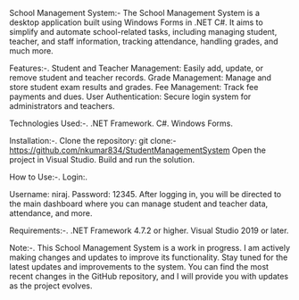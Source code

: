 School Management System:-
The School Management System is a desktop application built using Windows Forms in .NET C#. It aims to simplify and automate school-related tasks, including managing student, teacher, and staff information, tracking attendance, handling grades, and much more.

Features:-.
Student and Teacher Management: Easily add, update, or remove student and teacher records.
Grade Management: Manage and store student exam results and grades.
Fee Management: Track fee payments and dues.
User Authentication: Secure login system for administrators and teachers.

Technologies Used:-.
.NET Framework.
C#.
Windows Forms.

Installation:-.
Clone the repository:
git clone:- https://github.com/nkumar834/StudentManagementSystem
Open the project in Visual Studio.
Build and run the solution.

How to Use:-.
Login:.

Username: niraj.
Password: 12345.
After logging in, you will be directed to the main dashboard where you can manage student and teacher data, attendance, and more.

Requirements:-.
.NET Framework 4.7.2 or higher.
Visual Studio 2019 or later.

Note:-.
This School Management System is a work in progress. I am actively making changes and updates to improve its functionality. Stay tuned for the latest updates and improvements to the system.
You can find the most recent changes in the GitHub repository, and I will provide you with updates as the project evolves.
